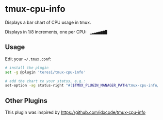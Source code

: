 # tmux-cpu-info

Displays a bar chart of CPU usage in tmux.

Displays in 1/8 increments, one per CPU: ` ▁▂▃▄▅▆▇█`


## Usage

Edit your `~/.tmux.conf`:
```bash
# install the plugin
set -g @plugin 'teresi/tmux-cpu-info'

# add the chart to your status, e.g.:
set-option -ag status-right "#($TMUX_PLUGIN_MANAGER_PATH/tmux-cpu-info/bars.py)"
```

## Other Plugins

This plugin was inspired by https://github.com/jdxcode/tmux-cpu-info

